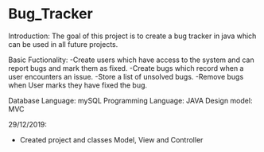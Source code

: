 # Bug_Tracker

Introduction:
The goal of this project is to create a bug tracker in java which can be used in all future projects.

Basic Fuctionality:
-Create users which have access to the system and can report bugs and mark them as fixed.
-Create bugs which record when a user encounters an issue.
-Store a list of unsolved bugs.
-Remove bugs when User marks they have fixed the bug.

Database Language: mySQL
Programming Language: JAVA
Design model: MVC


29/12/2019:
- Created project and classes Model, View and Controller
